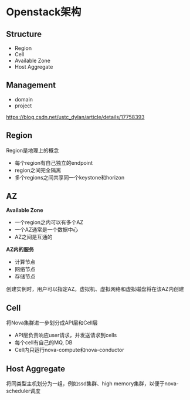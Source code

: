 # Openstack架构

## Structure

- Region
- Cell
- Available Zone
- Host Aggregate

## Management

- domain
- project


https://blog.csdn.net/ustc_dylan/article/details/17758393

## Region

Region是地理上的概念

- 每个region有自己独立的endpoint
- region之间完全隔离
- 多个regions之间共享同一个keystone和horizon

## AZ

**Available Zone**

- 一个region之内可以有多个AZ
- 一个AZ通常是一个数据中心
- AZ之间是互通的

**AZ内的服务**

- 计算节点
- 网络节点
- 存储节点

创建实例时，用户可以指定AZ。虚拟机、虚拟网络和虚拟磁盘将在该AZ内创建

## Cell

将Nova集群进一步划分成API层和Cell层

- API层负责响应user请求，并发送请求到cells
- 每个cell有自己的MQ, DB
- Cell内只运行nova-compute和nova-conductor

## Host Aggregate

将同类型主机划分为一组，例如ssd集群、high memory集群，以便于nova-scheduler调度
